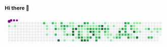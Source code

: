 ### Hi there 👋

<!--
**cmatosengenharia/cmatosengenharia** is a ✨ _special_ ✨ repository because its `README.md` (this file) appears on your GitHub profile.

Here are some ideas to get you started:

- 🔭 I’m currently working on ...
- 🌱 I’m currently learning ...
- 👯 I’m looking to collaborate on ...
- 🤔 I’m looking for help with ...
- 💬 Ask me about ...
- 📫 How to reach me: ...
- 😄 Pronouns: ...
- ⚡ Fun fact: ...
-->
<svg viewBox="-16 -32 880 192" width="880" height="192" xmlns="http://www.w3.org/2000/svg"><style>@keyframes c0{.36%{fill:var(--c1)}.38%,to{fill:var(--ce)}}@keyframes c1{.73%{fill:var(--c1)}.75%,to{fill:var(--ce)}}@keyframes c2{66.47%{fill:var(--c2)}66.49%,to{fill:var(--ce)}}@keyframes c3{2.75%{fill:var(--c1)}2.77%,to{fill:var(--ce)}}@keyframes c4{2.94%{fill:var(--c1)}2.96%,to{fill:var(--ce)}}@keyframes c5{3.3%{fill:var(--c1)}3.32%,to{fill:var(--ce)}}@keyframes c6{65.92%{fill:var(--c2)}65.94%,to{fill:var(--ce)}}@keyframes c7{9.38%{fill:var(--c1)}9.4%,to{fill:var(--ce)}}@keyframes c8{9.57%{fill:var(--c1)}9.59%,to{fill:var(--ce)}}@keyframes c9{77.15%{fill:var(--c3)}77.17%,to{fill:var(--ce)}}@keyframes ca{67.95%{fill:var(--c2)}67.97%,to{fill:var(--ce)}}@keyframes cb{4.41%{fill:var(--c1)}4.43%,to{fill:var(--ce)}}@keyframes cc{95.39%{fill:var(--c4)}95.41%,to{fill:var(--ce)}}@keyframes cd{65.37%{fill:var(--c2)}65.39%,to{fill:var(--ce)}}@keyframes ce{65.18%{fill:var(--c2)}65.2%,to{fill:var(--ce)}}@keyframes cf{4.59%{fill:var(--c1)}4.61%,to{fill:var(--ce)}}@keyframes cg{76.42%{fill:var(--c3)}76.44%,to{fill:var(--ce)}}@keyframes ch{64.82%{fill:var(--c2)}64.84%,to{fill:var(--ce)}}@keyframes ci{4.96%{fill:var(--c1)}4.98%,to{fill:var(--ce)}}@keyframes cj{5.15%{fill:var(--c1)}5.17%,to{fill:var(--ce)}}@keyframes ck{5.51%{fill:var(--c1)}5.53%,to{fill:var(--ce)}}@keyframes cl{64.45%{fill:var(--c2)}64.47%,to{fill:var(--ce)}}@keyframes cm{68.68%{fill:var(--c2)}68.7%,to{fill:var(--ce)}}@keyframes cn{8.09%{fill:var(--c1)}8.11%,to{fill:var(--ce)}}@keyframes co{7.54%{fill:var(--c1)}7.56%,to{fill:var(--ce)}}@keyframes cp{6.99%{fill:var(--c1)}7.01%,to{fill:var(--ce)}}@keyframes cq{7.91%{fill:var(--c1)}7.93%,to{fill:var(--ce)}}@keyframes cr{7.72%{fill:var(--c1)}7.74%,to{fill:var(--ce)}}@keyframes cs{69.42%{fill:var(--c3)}69.44%,to{fill:var(--ce)}}@keyframes ct{93.18%{fill:var(--c4)}93.2%,to{fill:var(--ce)}}@keyframes cu{92.99%{fill:var(--c4)}93.01%,to{fill:var(--ce)}}@keyframes cv{6.07%{fill:var(--c1)}6.09%,to{fill:var(--ce)}}@keyframes cw{93.54%{fill:var(--c4)}93.56%,to{fill:var(--ce)}}@keyframes cx{6.44%{fill:var(--c1)}6.46%,to{fill:var(--ce)}}@keyframes cy{69.97%{fill:var(--c3)}69.99%,to{fill:var(--ce)}}@keyframes cz{42.53%{fill:var(--c1)}42.55%,to{fill:var(--ce)}}@keyframes c10{42.72%{fill:var(--c2)}42.74%,to{fill:var(--ce)}}@keyframes c11{74.94%{fill:var(--c3)}74.96%,to{fill:var(--ce)}}@keyframes c12{74.76%{fill:var(--c3)}74.78%,to{fill:var(--ce)}}@keyframes c13{43.27%{fill:var(--c2)}43.29%,to{fill:var(--ce)}}@keyframes c14{31.3%{fill:var(--c1)}31.32%,to{fill:var(--ce)}}@keyframes c15{31.48%{fill:var(--c1)}31.5%,to{fill:var(--ce)}}@keyframes c16{32.4%{fill:var(--c1)}32.42%,to{fill:var(--ce)}}@keyframes c17{74.58%{fill:var(--c3)}74.6%,to{fill:var(--ce)}}@keyframes c18{92.07%{fill:var(--c4)}92.09%,to{fill:var(--ce)}}@keyframes c19{70.52%{fill:var(--c3)}70.54%,to{fill:var(--ce)}}@keyframes c1a{30.93%{fill:var(--c1)}30.95%,to{fill:var(--ce)}}@keyframes c1b{31.11%{fill:var(--c1)}31.13%,to{fill:var(--ce)}}@keyframes c1c{41.24%{fill:var(--c1)}41.26%,to{fill:var(--ce)}}@keyframes c1d{91.89%{fill:var(--c4)}91.91%,to{fill:var(--ce)}}@keyframes c1e{43.82%{fill:var(--c2)}43.84%,to{fill:var(--ce)}}@keyframes c1f{30.75%{fill:var(--c1)}30.77%,to{fill:var(--ce)}}@keyframes c1g{46.03%{fill:var(--c2)}46.05%,to{fill:var(--ce)}}@keyframes c1h{31.85%{fill:var(--c1)}31.87%,to{fill:var(--ce)}}@keyframes c1i{32.03%{fill:var(--c1)}32.05%,to{fill:var(--ce)}}@keyframes c1j{41.43%{fill:var(--c2)}41.45%,to{fill:var(--ce)}}@keyframes c1k{73.65%{fill:var(--c3)}73.67%,to{fill:var(--ce)}}@keyframes c1l{30.56%{fill:var(--c1)}30.58%,to{fill:var(--ce)}}@keyframes c1m{71.26%{fill:var(--c3)}71.28%,to{fill:var(--ce)}}@keyframes c1n{90.6%{fill:var(--c4)}90.62%,to{fill:var(--ce)}}@keyframes c1o{73.29%{fill:var(--c3)}73.31%,to{fill:var(--ce)}}@keyframes c1p{12.51%{fill:var(--c1)}12.53%,to{fill:var(--ce)}}@keyframes c1q{12.7%{fill:var(--c1)}12.72%,to{fill:var(--ce)}}@keyframes c1r{44.56%{fill:var(--c2)}44.58%,to{fill:var(--ce)}}@keyframes c1s{71.63%{fill:var(--c3)}71.65%,to{fill:var(--ce)}}@keyframes c1t{90.97%{fill:var(--c4)}90.99%,to{fill:var(--ce)}}@keyframes c1u{12.88%{fill:var(--c1)}12.9%,to{fill:var(--ce)}}@keyframes c1v{44.74%{fill:var(--c2)}44.76%,to{fill:var(--ce)}}@keyframes c1w{36.82%{fill:var(--c1)}36.84%,to{fill:var(--ce)}}@keyframes c1x{36.64%{fill:var(--c1)}36.66%,to{fill:var(--ce)}}@keyframes c1y{47.87%{fill:var(--c2)}47.89%,to{fill:var(--ce)}}@keyframes c1z{72.73%{fill:var(--c3)}72.75%,to{fill:var(--ce)}}@keyframes c20{45.11%{fill:var(--c2)}45.13%,to{fill:var(--ce)}}@keyframes c21{44.93%{fill:var(--c2)}44.95%,to{fill:var(--ce)}}@keyframes c22{37.01%{fill:var(--c2)}37.03%,to{fill:var(--ce)}}@keyframes c23{36.45%{fill:var(--c1)}36.47%,to{fill:var(--ce)}}@keyframes c24{72.37%{fill:var(--c3)}72.39%,to{fill:var(--ce)}}@keyframes c25{89.49%{fill:var(--c4)}89.51%,to{fill:var(--ce)}}@keyframes c26{89.31%{fill:var(--c4)}89.33%,to{fill:var(--ce)}}@keyframes c27{13.62%{fill:var(--c1)}13.64%,to{fill:var(--ce)}}@keyframes c28{81.02%{fill:var(--c3)}81.04%,to{fill:var(--ce)}}@keyframes c29{49.9%{fill:var(--c2)}49.92%,to{fill:var(--ce)}}@keyframes c2a{17.67%{fill:var(--c1)}17.69%,to{fill:var(--ce)}}@keyframes c2b{13.99%{fill:var(--c1)}14.01%,to{fill:var(--ce)}}@keyframes c2c{50.27%{fill:var(--c2)}50.29%,to{fill:var(--ce)}}@keyframes c2d{16.2%{fill:var(--c1)}16.22%,to{fill:var(--ce)}}@keyframes c2e{16.01%{fill:var(--c1)}16.03%,to{fill:var(--ce)}}@keyframes c2f{17.3%{fill:var(--c1)}17.32%,to{fill:var(--ce)}}@keyframes c2g{15.83%{fill:var(--c1)}15.85%,to{fill:var(--ce)}}@keyframes c2h{18.41%{fill:var(--c1)}18.43%,to{fill:var(--ce)}}@keyframes c2i{14.35%{fill:var(--c1)}14.37%,to{fill:var(--ce)}}@keyframes c2j{16.93%{fill:var(--c1)}16.95%,to{fill:var(--ce)}}@keyframes c2k{15.46%{fill:var(--c1)}15.48%,to{fill:var(--ce)}}@keyframes c2l{55.05%{fill:var(--c2)}55.07%,to{fill:var(--ce)}}@keyframes c2m{14.91%{fill:var(--c1)}14.93%,to{fill:var(--ce)}}@keyframes c2n{85.07%{fill:var(--c4)}85.09%,to{fill:var(--ce)}}@keyframes c2o{51.37%{fill:var(--c2)}51.39%,to{fill:var(--ce)}}@keyframes c2p{54.87%{fill:var(--c2)}54.89%,to{fill:var(--ce)}}@keyframes c2q{82.13%{fill:var(--c3)}82.15%,to{fill:var(--ce)}}@keyframes c2r{51.56%{fill:var(--c2)}51.58%,to{fill:var(--ce)}}@keyframes c2s{84.15%{fill:var(--c3)}84.17%,to{fill:var(--ce)}}@keyframes c2t{53.4%{fill:var(--c2)}53.42%,to{fill:var(--ce)}}@keyframes c2u{53.58%{fill:var(--c2)}53.6%,to{fill:var(--ce)}}@keyframes c2v{82.49%{fill:var(--c3)}82.51%,to{fill:var(--ce)}}@keyframes c2w{51.74%{fill:var(--c2)}51.76%,to{fill:var(--ce)}}@keyframes c2x{53.03%{fill:var(--c2)}53.05%,to{fill:var(--ce)}}@keyframes c2y{51.92%{fill:var(--c2)}51.94%,to{fill:var(--ce)}}@keyframes c2z{83.05%{fill:var(--c3)}83.07%,to{fill:var(--ce)}}@keyframes c30{52.66%{fill:var(--c2)}52.68%,to{fill:var(--ce)}}@keyframes c31{52.48%{fill:var(--c2)}52.5%,to{fill:var(--ce)}}@keyframes c32{20.43%{fill:var(--c1)}20.45%,to{fill:var(--ce)}}@keyframes c33{19.88%{fill:var(--c1)}19.9%,to{fill:var(--ce)}}@keyframes c34{22.46%{fill:var(--c1)}22.48%,to{fill:var(--ce)}}@keyframes c35{22.27%{fill:var(--c1)}22.29%,to{fill:var(--ce)}}@keyframes c36{22.09%{fill:var(--c1)}22.11%,to{fill:var(--ce)}}@keyframes c37{85.99%{fill:var(--c4)}86.01%,to{fill:var(--ce)}}@keyframes c38{20.06%{fill:var(--c1)}20.08%,to{fill:var(--ce)}}@keyframes c39{22.64%{fill:var(--c1)}22.66%,to{fill:var(--ce)}}@keyframes c3a{21.91%{fill:var(--c1)}21.93%,to{fill:var(--ce)}}@keyframes c3b{21.35%{fill:var(--c1)}21.37%,to{fill:var(--ce)}}@keyframes c3c{86.55%{fill:var(--c4)}86.57%,to{fill:var(--ce)}}@keyframes c3d{22.83%{fill:var(--c1)}22.85%,to{fill:var(--ce)}}@keyframes c3e{21.54%{fill:var(--c1)}21.56%,to{fill:var(--ce)}}@keyframes c3f{23.56%{fill:var(--c1)}23.58%,to{fill:var(--ce)}}@keyframes c3g{58.37%{fill:var(--c2)}58.39%,to{fill:var(--ce)}}@keyframes c3h{57.45%{fill:var(--c2)}57.47%,to{fill:var(--ce)}}@keyframes c3i{24.12%{fill:var(--c1)}24.14%,to{fill:var(--ce)}}@keyframes c3j{57.63%{fill:var(--c2)}57.65%,to{fill:var(--ce)}}@keyframes c3k{25.59%{fill:var(--c1)}25.61%,to{fill:var(--ce)}}@keyframes c3l{24.67%{fill:var(--c1)}24.69%,to{fill:var(--ce)}}@keyframes c3m{24.48%{fill:var(--c1)}24.5%,to{fill:var(--ce)}}@keyframes c3n{24.85%{fill:var(--c1)}24.87%,to{fill:var(--ce)}}@keyframes u0{.36%{transform:scale(0,1)}.38%,.73%{transform:scale(.02,1)}.75%,2.75%{transform:scale(.03,1)}2.77%,2.94%{transform:scale(.05,1)}2.96%,3.3%{transform:scale(.06,1)}3.32%,4.41%{transform:scale(.08,1)}4.43%,4.59%{transform:scale(.1,1)}4.61%,4.96%{transform:scale(.11,1)}4.98%,5.15%{transform:scale(.13,1)}5.17%,5.51%{transform:scale(.14,1)}5.53%,6.07%{transform:scale(.16,1)}6.09%,6.44%{transform:scale(.17,1)}6.46%,6.99%{transform:scale(.19,1)}7.01%,7.54%{transform:scale(.21,1)}7.56%,7.72%{transform:scale(.22,1)}7.74%,7.91%{transform:scale(.24,1)}7.93%,8.09%{transform:scale(.25,1)}8.11%,9.38%{transform:scale(.27,1)}9.4%,9.57%{transform:scale(.29,1)}12.51%,9.59%{transform:scale(.3,1)}12.53%,12.7%{transform:scale(.32,1)}12.72%,12.88%{transform:scale(.33,1)}12.9%,13.62%{transform:scale(.35,1)}13.64%,13.99%{transform:scale(.37,1)}14.01%,14.35%{transform:scale(.38,1)}14.37%,14.91%{transform:scale(.4,1)}14.93%,15.46%{transform:scale(.41,1)}15.48%,15.83%{transform:scale(.43,1)}15.85%,16.01%{transform:scale(.44,1)}16.03%,16.2%{transform:scale(.46,1)}16.22%,16.93%{transform:scale(.48,1)}16.95%,17.3%{transform:scale(.49,1)}17.32%,17.67%{transform:scale(.51,1)}17.69%,18.41%{transform:scale(.52,1)}18.43%,19.88%{transform:scale(.54,1)}19.9%,20.06%{transform:scale(.56,1)}20.08%,20.43%{transform:scale(.57,1)}20.45%,21.35%{transform:scale(.59,1)}21.37%,21.54%{transform:scale(.6,1)}21.56%,21.91%{transform:scale(.62,1)}21.93%,22.09%{transform:scale(.63,1)}22.11%,22.27%{transform:scale(.65,1)}22.29%,22.46%{transform:scale(.67,1)}22.48%,22.64%{transform:scale(.68,1)}22.66%,22.83%{transform:scale(.7,1)}22.85%,23.56%{transform:scale(.71,1)}23.58%,24.12%{transform:scale(.73,1)}24.14%,24.48%{transform:scale(.75,1)}24.5%,24.67%{transform:scale(.76,1)}24.69%,24.85%{transform:scale(.78,1)}24.87%,25.59%{transform:scale(.79,1)}25.61%,30.56%{transform:scale(.81,1)}30.58%,30.75%{transform:scale(.83,1)}30.77%,30.93%{transform:scale(.84,1)}30.95%,31.11%{transform:scale(.86,1)}31.13%,31.3%{transform:scale(.87,1)}31.32%,31.48%{transform:scale(.89,1)}31.5%,31.85%{transform:scale(.9,1)}31.87%,32.03%{transform:scale(.92,1)}32.05%,32.4%{transform:scale(.94,1)}32.42%,36.45%{transform:scale(.95,1)}36.47%,36.64%{transform:scale(.97,1)}36.66%,36.82%{transform:scale(.98,1)}36.84%,to{transform:scale(1,1)}}@keyframes u1{37.01%{transform:scale(0,1)}37.03%,to{transform:scale(1,1)}}@keyframes u2{41.24%{transform:scale(0,1)}41.26%,to{transform:scale(1,1)}}@keyframes u3{41.43%{transform:scale(0,1)}41.45%,to{transform:scale(1,1)}}@keyframes u4{42.53%{transform:scale(0,1)}42.55%,to{transform:scale(1,1)}}@keyframes u5{42.72%{transform:scale(0,1)}42.74%,43.27%{transform:scale(.03,1)}43.29%,43.82%{transform:scale(.06,1)}43.84%,44.56%{transform:scale(.09,1)}44.58%,44.74%{transform:scale(.12,1)}44.76%,44.93%{transform:scale(.15,1)}44.95%,45.11%{transform:scale(.18,1)}45.13%,46.03%{transform:scale(.21,1)}46.05%,47.87%{transform:scale(.24,1)}47.89%,49.9%{transform:scale(.27,1)}49.92%,50.27%{transform:scale(.3,1)}50.29%,51.37%{transform:scale(.33,1)}51.39%,51.56%{transform:scale(.36,1)}51.58%,51.74%{transform:scale(.39,1)}51.76%,51.92%{transform:scale(.42,1)}51.94%,52.48%{transform:scale(.45,1)}52.5%,52.66%{transform:scale(.48,1)}52.68%,53.03%{transform:scale(.52,1)}53.05%,53.4%{transform:scale(.55,1)}53.42%,53.58%{transform:scale(.58,1)}53.6%,54.87%{transform:scale(.61,1)}54.89%,55.05%{transform:scale(.64,1)}55.07%,57.45%{transform:scale(.67,1)}57.47%,57.63%{transform:scale(.7,1)}57.65%,58.37%{transform:scale(.73,1)}58.39%,64.45%{transform:scale(.76,1)}64.47%,64.82%{transform:scale(.79,1)}64.84%,65.18%{transform:scale(.82,1)}65.2%,65.37%{transform:scale(.85,1)}65.39%,65.92%{transform:scale(.88,1)}65.94%,66.47%{transform:scale(.91,1)}66.49%,67.95%{transform:scale(.94,1)}67.97%,68.68%{transform:scale(.97,1)}68.7%,to{transform:scale(1,1)}}@keyframes u6{69.42%{transform:scale(0,1)}69.44%,69.97%{transform:scale(.05,1)}69.99%,70.52%{transform:scale(.11,1)}70.54%,71.26%{transform:scale(.16,1)}71.28%,71.63%{transform:scale(.21,1)}71.65%,72.37%{transform:scale(.26,1)}72.39%,72.73%{transform:scale(.32,1)}72.75%,73.29%{transform:scale(.37,1)}73.31%,73.65%{transform:scale(.42,1)}73.67%,74.58%{transform:scale(.47,1)}74.6%,74.76%{transform:scale(.53,1)}74.78%,74.94%{transform:scale(.58,1)}74.96%,76.42%{transform:scale(.63,1)}76.44%,77.15%{transform:scale(.68,1)}77.17%,81.02%{transform:scale(.74,1)}81.04%,82.13%{transform:scale(.79,1)}82.15%,82.49%{transform:scale(.84,1)}82.51%,83.05%{transform:scale(.89,1)}83.07%,84.15%{transform:scale(.95,1)}84.17%,to{transform:scale(1,1)}}@keyframes u7{85.07%{transform:scale(0,1)}85.09%,85.99%{transform:scale(.08,1)}86.01%,86.55%{transform:scale(.15,1)}86.57%,89.31%{transform:scale(.23,1)}89.33%,89.49%{transform:scale(.31,1)}89.51%,90.6%{transform:scale(.38,1)}90.62%,90.97%{transform:scale(.46,1)}90.99%,91.89%{transform:scale(.54,1)}91.91%,92.07%{transform:scale(.62,1)}92.09%,92.99%{transform:scale(.69,1)}93.01%,93.18%{transform:scale(.77,1)}93.2%,93.54%{transform:scale(.85,1)}93.56%,95.39%{transform:scale(.92,1)}95.41%,to{transform:scale(1,1)}}@keyframes s0{0%,99.82%{transform:translate(0,-16px)}.37%{transform:translate(0,16px)}2.76%{transform:translate(208px,16px)}3.31%{transform:translate(208px,64px)}3.68%{transform:translate(240px,64px)}3.87%,67.59%{transform:translate(240px,48px)}4.24%{transform:translate(272px,48px)}4.42%,94.66%{transform:translate(272px,32px)}4.6%,65.01%{transform:translate(288px,32px)}4.79%{transform:translate(288px,48px)}4.97%{transform:translate(304px,48px)}5.52%{transform:translate(304px,96px)}6.26%{transform:translate(368px,96px)}6.45%{transform:translate(368px,80px)}6.81%{transform:translate(336px,80px)}7.55%{transform:translate(336px,16px)}69.61%,7.73%,78.45%{transform:translate(352px,16px)}7.92%{transform:translate(352px,0)}8.1%{transform:translate(336px,0)}8.29%{transform:translate(336px,-16px)}9.21%{transform:translate(256px,-16px)}76.98%,9.58%{transform:translate(256px,16px)}9.76%{transform:translate(272px,16px)}10.13%{transform:translate(272px,-16px)}12.34%{transform:translate(464px,-16px)}12.71%,33.7%{transform:translate(464px,16px)}12.89%,39.78%,47.15%{transform:translate(480px,16px)}13.08%,39.59%{transform:translate(480px,0)}13.81%,38.86%{transform:translate(544px,0)}14%,38.67%{transform:translate(544px,16px)}14.73%{transform:translate(608px,16px)}14.92%{transform:translate(608px,32px)}15.1%,50.83%{transform:translate(592px,32px)}15.47%,51.2%,55.25%{transform:translate(592px,64px)}16.02%,17.5%{transform:translate(544px,64px)}16.21%,50.09%{transform:translate(544px,48px)}16.57%{transform:translate(576px,48px)}16.94%{transform:translate(576px,80px)}17.31%{transform:translate(544px,80px)}17.68%{transform:translate(528px,64px)}17.86%{transform:translate(528px,80px)}18.23%{transform:translate(560px,80px)}18.42%{transform:translate(560px,96px)}19.71%{transform:translate(672px,96px)}19.89%,20.63%{transform:translate(672px,80px)}20.07%,20.81%,86.74%{transform:translate(688px,80px)}20.26%,20.99%{transform:translate(688px,64px)}20.44%,52.12%{transform:translate(672px,64px)}21.18%{transform:translate(704px,64px)}21.36%,86.19%{transform:translate(704px,48px)}21.55%{transform:translate(720px,48px)}21.73%{transform:translate(720px,32px)}22.1%,87.29%{transform:translate(688px,32px)}22.47%{transform:translate(688px,0)}23.2%{transform:translate(752px,0)}23.76%{transform:translate(752px,48px)}24.49%{transform:translate(816px,48px)}24.68%{transform:translate(816px,32px)}24.86%{transform:translate(832px,32px)}25.05%{transform:translate(832px,16px)}25.41%{transform:translate(800px,16px)}25.6%{transform:translate(800px,32px)}25.78%,58.2%{transform:translate(784px,32px)}26.34%{transform:translate(784px,-16px)}30.2%{transform:translate(448px,-16px)}30.57%,90.24%{transform:translate(448px,16px)}30.94%,33.15%,40.52%,46.41%,70.35%{transform:translate(416px,16px)}31.12%,32.97%,46.22%{transform:translate(416px,32px)}31.31%,32.78%,42.36%{transform:translate(400px,32px)}31.49%,42.91%{transform:translate(400px,48px)}31.86%{transform:translate(432px,48px)}32.04%,41.62%{transform:translate(432px,64px)}32.41%,41.99%,92.45%{transform:translate(400px,64px)}33.89%,44.2%{transform:translate(464px,0)}34.99%{transform:translate(560px,0)}35.73%,37.94%{transform:translate(560px,64px)}36.65%{transform:translate(480px,64px)}36.83%{transform:translate(480px,48px)}37.02%,72.01%{transform:translate(496px,48px)}37.2%{transform:translate(496px,64px)}38.49%{transform:translate(560px,16px)}41.25%{transform:translate(416px,80px)}41.44%,73.48%{transform:translate(432px,80px)}42.54%{transform:translate(384px,32px)}42.73%{transform:translate(384px,48px)}43.28%{transform:translate(400px,16px)}43.65%,45.86%{transform:translate(432px,16px)}43.83%{transform:translate(432px,0)}44.57%,71.45%{transform:translate(464px,32px)}44.94%{transform:translate(496px,32px)}45.12%,80.11%{transform:translate(496px,16px)}46.04%{transform:translate(432px,32px)}47.88%,72.56%{transform:translate(480px,80px)}48.07%,73.11%{transform:translate(464px,80px)}48.43%{transform:translate(464px,112px)}49.17%{transform:translate(528px,112px)}49.91%{transform:translate(528px,48px)}50.28%{transform:translate(544px,32px)}52.85%{transform:translate(672px,0)}53.04%{transform:translate(656px,0)}53.22%{transform:translate(656px,16px)}53.41%{transform:translate(640px,16px)}53.59%,82.32%{transform:translate(640px,32px)}53.78%{transform:translate(656px,32px)}54.14%{transform:translate(656px,64px)}54.7%{transform:translate(608px,64px)}54.88%{transform:translate(608px,80px)}55.06%{transform:translate(592px,80px)}57.27%{transform:translate(768px,64px)}57.46%{transform:translate(768px,80px)}57.64%{transform:translate(784px,80px)}58.38%{transform:translate(768px,32px)}58.93%{transform:translate(768px,-16px)}64.09%{transform:translate(320px,-16px)}64.64%{transform:translate(320px,32px)}65.38%{transform:translate(288px,0)}66.48%{transform:translate(192px,0)}66.67%{transform:translate(192px,16px)}67.22%{transform:translate(240px,16px)}67.77%{transform:translate(256px,48px)}67.96%{transform:translate(256px,64px)}68.88%{transform:translate(336px,64px)}69.24%{transform:translate(336px,32px)}69.43%,78.27%{transform:translate(352px,32px)}70.53%{transform:translate(416px,0)}70.9%{transform:translate(448px,0)}71.27%{transform:translate(448px,32px)}71.64%,90.79%{transform:translate(464px,48px)}72.38%{transform:translate(496px,80px)}72.74%{transform:translate(480px,96px)}72.93%{transform:translate(464px,96px)}73.66%{transform:translate(432px,96px)}73.85%{transform:translate(448px,96px)}74.03%{transform:translate(448px,80px)}74.77%{transform:translate(384px,80px)}75.51%{transform:translate(384px,16px)}77.16%{transform:translate(256px,32px)}80.29%{transform:translate(496px,0)}80.66%{transform:translate(528px,0)}81.03%{transform:translate(528px,32px)}82.5%{transform:translate(640px,48px)}82.69%{transform:translate(656px,48px)}83.06%{transform:translate(656px,80px)}83.24%{transform:translate(640px,80px)}84.16%{transform:translate(640px,0)}84.53%{transform:translate(608px,0)}85.08%{transform:translate(608px,48px)}86.56%{transform:translate(704px,80px)}89.32%{transform:translate(512px,32px)}89.5%{transform:translate(512px,16px)}90.61%{transform:translate(448px,48px)}90.98%{transform:translate(464px,64px)}91.53%{transform:translate(416px,64px)}91.9%{transform:translate(416px,96px)}92.08%{transform:translate(400px,96px)}93%{transform:translate(352px,64px)}93.19%{transform:translate(352px,48px)}93.37%{transform:translate(368px,48px)}93.55%{transform:translate(368px,32px)}95.4%{transform:translate(272px,96px)}95.95%{transform:translate(224px,96px)}96.5%{transform:translate(224px,48px)}97.24%{transform:translate(160px,48px)}97.42%{transform:translate(160px,32px)}98.16%{transform:translate(96px,32px)}98.34%{transform:translate(96px,16px)}98.53%{transform:translate(80px,16px)}98.9%{transform:translate(80px,-16px)}}@keyframes s1{0%,99.82%{transform:translate(16px,-16px)}.18%{transform:translate(0,-16px)}.55%{transform:translate(0,16px)}2.95%{transform:translate(208px,16px)}3.5%{transform:translate(208px,64px)}3.87%{transform:translate(240px,64px)}4.05%,67.77%{transform:translate(240px,48px)}4.42%{transform:translate(272px,48px)}4.6%,94.84%{transform:translate(272px,32px)}4.79%,65.19%{transform:translate(288px,32px)}4.97%{transform:translate(288px,48px)}5.16%{transform:translate(304px,48px)}5.71%{transform:translate(304px,96px)}6.45%{transform:translate(368px,96px)}6.63%{transform:translate(368px,80px)}7%{transform:translate(336px,80px)}7.73%{transform:translate(336px,16px)}69.8%,7.92%,78.64%{transform:translate(352px,16px)}8.1%{transform:translate(352px,0)}8.29%{transform:translate(336px,0)}8.47%{transform:translate(336px,-16px)}9.39%{transform:translate(256px,-16px)}77.16%,9.76%{transform:translate(256px,16px)}9.94%{transform:translate(272px,16px)}10.31%{transform:translate(272px,-16px)}12.52%{transform:translate(464px,-16px)}12.89%,33.89%{transform:translate(464px,16px)}13.08%,39.96%,47.33%{transform:translate(480px,16px)}13.26%,39.78%{transform:translate(480px,0)}14%,39.04%{transform:translate(544px,0)}14.18%,38.86%{transform:translate(544px,16px)}14.92%{transform:translate(608px,16px)}15.1%{transform:translate(608px,32px)}15.29%,51.01%{transform:translate(592px,32px)}15.65%,51.38%,55.43%{transform:translate(592px,64px)}16.21%,17.68%{transform:translate(544px,64px)}16.39%,50.28%{transform:translate(544px,48px)}16.76%{transform:translate(576px,48px)}17.13%{transform:translate(576px,80px)}17.5%{transform:translate(544px,80px)}17.86%{transform:translate(528px,64px)}18.05%{transform:translate(528px,80px)}18.42%{transform:translate(560px,80px)}18.6%{transform:translate(560px,96px)}19.89%{transform:translate(672px,96px)}20.07%,20.81%{transform:translate(672px,80px)}20.26%,20.99%,86.92%{transform:translate(688px,80px)}20.44%,21.18%{transform:translate(688px,64px)}20.63%,52.3%{transform:translate(672px,64px)}21.36%{transform:translate(704px,64px)}21.55%,86.37%{transform:translate(704px,48px)}21.73%{transform:translate(720px,48px)}21.92%{transform:translate(720px,32px)}22.28%,87.48%{transform:translate(688px,32px)}22.65%{transform:translate(688px,0)}23.39%{transform:translate(752px,0)}23.94%{transform:translate(752px,48px)}24.68%{transform:translate(816px,48px)}24.86%{transform:translate(816px,32px)}25.05%{transform:translate(832px,32px)}25.23%{transform:translate(832px,16px)}25.6%{transform:translate(800px,16px)}25.78%{transform:translate(800px,32px)}25.97%,58.38%{transform:translate(784px,32px)}26.52%{transform:translate(784px,-16px)}30.39%{transform:translate(448px,-16px)}30.76%,90.42%{transform:translate(448px,16px)}31.12%,33.33%,40.7%,46.59%,70.53%{transform:translate(416px,16px)}31.31%,33.15%,46.41%{transform:translate(416px,32px)}31.49%,32.97%,42.54%{transform:translate(400px,32px)}31.68%,43.09%{transform:translate(400px,48px)}32.04%{transform:translate(432px,48px)}32.23%,41.8%{transform:translate(432px,64px)}32.6%,42.17%,92.63%{transform:translate(400px,64px)}34.07%,44.38%{transform:translate(464px,0)}35.17%{transform:translate(560px,0)}35.91%,38.12%{transform:translate(560px,64px)}36.83%{transform:translate(480px,64px)}37.02%{transform:translate(480px,48px)}37.2%,72.19%{transform:translate(496px,48px)}37.38%{transform:translate(496px,64px)}38.67%{transform:translate(560px,16px)}41.44%{transform:translate(416px,80px)}41.62%,73.66%{transform:translate(432px,80px)}42.73%{transform:translate(384px,32px)}42.91%{transform:translate(384px,48px)}43.46%{transform:translate(400px,16px)}43.83%,46.04%{transform:translate(432px,16px)}44.01%{transform:translate(432px,0)}44.75%,71.64%{transform:translate(464px,32px)}45.12%{transform:translate(496px,32px)}45.3%,80.29%{transform:translate(496px,16px)}46.22%{transform:translate(432px,32px)}48.07%,72.74%{transform:translate(480px,80px)}48.25%,73.3%{transform:translate(464px,80px)}48.62%{transform:translate(464px,112px)}49.36%{transform:translate(528px,112px)}50.09%{transform:translate(528px,48px)}50.46%{transform:translate(544px,32px)}53.04%{transform:translate(672px,0)}53.22%{transform:translate(656px,0)}53.41%{transform:translate(656px,16px)}53.59%{transform:translate(640px,16px)}53.78%,82.5%{transform:translate(640px,32px)}53.96%{transform:translate(656px,32px)}54.33%{transform:translate(656px,64px)}54.88%{transform:translate(608px,64px)}55.06%{transform:translate(608px,80px)}55.25%{transform:translate(592px,80px)}57.46%{transform:translate(768px,64px)}57.64%{transform:translate(768px,80px)}57.83%{transform:translate(784px,80px)}58.56%{transform:translate(768px,32px)}59.12%{transform:translate(768px,-16px)}64.27%{transform:translate(320px,-16px)}64.83%{transform:translate(320px,32px)}65.56%{transform:translate(288px,0)}66.67%{transform:translate(192px,0)}66.85%{transform:translate(192px,16px)}67.4%{transform:translate(240px,16px)}67.96%{transform:translate(256px,48px)}68.14%{transform:translate(256px,64px)}69.06%{transform:translate(336px,64px)}69.43%{transform:translate(336px,32px)}69.61%,78.45%{transform:translate(352px,32px)}70.72%{transform:translate(416px,0)}71.09%{transform:translate(448px,0)}71.45%{transform:translate(448px,32px)}71.82%,90.98%{transform:translate(464px,48px)}72.56%{transform:translate(496px,80px)}72.93%{transform:translate(480px,96px)}73.11%{transform:translate(464px,96px)}73.85%{transform:translate(432px,96px)}74.03%{transform:translate(448px,96px)}74.22%{transform:translate(448px,80px)}74.95%{transform:translate(384px,80px)}75.69%{transform:translate(384px,16px)}77.35%{transform:translate(256px,32px)}80.48%{transform:translate(496px,0)}80.85%{transform:translate(528px,0)}81.22%{transform:translate(528px,32px)}82.69%{transform:translate(640px,48px)}82.87%{transform:translate(656px,48px)}83.24%{transform:translate(656px,80px)}83.43%{transform:translate(640px,80px)}84.35%{transform:translate(640px,0)}84.71%{transform:translate(608px,0)}85.27%{transform:translate(608px,48px)}86.74%{transform:translate(704px,80px)}89.5%{transform:translate(512px,32px)}89.69%{transform:translate(512px,16px)}90.79%{transform:translate(448px,48px)}91.16%{transform:translate(464px,64px)}91.71%{transform:translate(416px,64px)}92.08%{transform:translate(416px,96px)}92.27%{transform:translate(400px,96px)}93.19%{transform:translate(352px,64px)}93.37%{transform:translate(352px,48px)}93.55%{transform:translate(368px,48px)}93.74%{transform:translate(368px,32px)}95.58%{transform:translate(272px,96px)}96.13%{transform:translate(224px,96px)}96.69%{transform:translate(224px,48px)}97.42%{transform:translate(160px,48px)}97.61%{transform:translate(160px,32px)}98.34%{transform:translate(96px,32px)}98.53%{transform:translate(96px,16px)}98.71%{transform:translate(80px,16px)}99.08%{transform:translate(80px,-16px)}}@keyframes s2{0%,99.82%{transform:translate(32px,-16px)}.37%{transform:translate(0,-16px)}.74%{transform:translate(0,16px)}3.13%{transform:translate(208px,16px)}3.68%{transform:translate(208px,64px)}4.05%{transform:translate(240px,64px)}4.24%,67.96%{transform:translate(240px,48px)}4.6%{transform:translate(272px,48px)}4.79%,95.03%{transform:translate(272px,32px)}4.97%,65.38%{transform:translate(288px,32px)}5.16%{transform:translate(288px,48px)}5.34%{transform:translate(304px,48px)}5.89%{transform:translate(304px,96px)}6.63%{transform:translate(368px,96px)}6.81%{transform:translate(368px,80px)}7.18%{transform:translate(336px,80px)}7.92%{transform:translate(336px,16px)}69.98%,78.82%,8.1%{transform:translate(352px,16px)}8.29%{transform:translate(352px,0)}8.47%{transform:translate(336px,0)}8.66%{transform:translate(336px,-16px)}9.58%{transform:translate(256px,-16px)}77.35%,9.94%{transform:translate(256px,16px)}10.13%{transform:translate(272px,16px)}10.5%{transform:translate(272px,-16px)}12.71%{transform:translate(464px,-16px)}13.08%,34.07%{transform:translate(464px,16px)}13.26%,40.15%,47.51%{transform:translate(480px,16px)}13.44%,39.96%{transform:translate(480px,0)}14.18%,39.23%{transform:translate(544px,0)}14.36%,39.04%{transform:translate(544px,16px)}15.1%{transform:translate(608px,16px)}15.29%{transform:translate(608px,32px)}15.47%,51.2%{transform:translate(592px,32px)}15.84%,51.57%,55.62%{transform:translate(592px,64px)}16.39%,17.86%{transform:translate(544px,64px)}16.57%,50.46%{transform:translate(544px,48px)}16.94%{transform:translate(576px,48px)}17.31%{transform:translate(576px,80px)}17.68%{transform:translate(544px,80px)}18.05%{transform:translate(528px,64px)}18.23%{transform:translate(528px,80px)}18.6%{transform:translate(560px,80px)}18.78%{transform:translate(560px,96px)}20.07%{transform:translate(672px,96px)}20.26%,20.99%{transform:translate(672px,80px)}20.44%,21.18%,87.11%{transform:translate(688px,80px)}20.63%,21.36%{transform:translate(688px,64px)}20.81%,52.49%{transform:translate(672px,64px)}21.55%{transform:translate(704px,64px)}21.73%,86.56%{transform:translate(704px,48px)}21.92%{transform:translate(720px,48px)}22.1%{transform:translate(720px,32px)}22.47%,87.66%{transform:translate(688px,32px)}22.84%{transform:translate(688px,0)}23.57%{transform:translate(752px,0)}24.13%{transform:translate(752px,48px)}24.86%{transform:translate(816px,48px)}25.05%{transform:translate(816px,32px)}25.23%{transform:translate(832px,32px)}25.41%{transform:translate(832px,16px)}25.78%{transform:translate(800px,16px)}25.97%{transform:translate(800px,32px)}26.15%,58.56%{transform:translate(784px,32px)}26.7%{transform:translate(784px,-16px)}30.57%{transform:translate(448px,-16px)}30.94%,90.61%{transform:translate(448px,16px)}31.31%,33.52%,40.88%,46.78%,70.72%{transform:translate(416px,16px)}31.49%,33.33%,46.59%{transform:translate(416px,32px)}31.68%,33.15%,42.73%{transform:translate(400px,32px)}31.86%,43.28%{transform:translate(400px,48px)}32.23%{transform:translate(432px,48px)}32.41%,41.99%{transform:translate(432px,64px)}32.78%,42.36%,92.82%{transform:translate(400px,64px)}34.25%,44.57%{transform:translate(464px,0)}35.36%{transform:translate(560px,0)}36.1%,38.31%{transform:translate(560px,64px)}37.02%{transform:translate(480px,64px)}37.2%{transform:translate(480px,48px)}37.38%,72.38%{transform:translate(496px,48px)}37.57%{transform:translate(496px,64px)}38.86%{transform:translate(560px,16px)}41.62%{transform:translate(416px,80px)}41.8%,73.85%{transform:translate(432px,80px)}42.91%{transform:translate(384px,32px)}43.09%{transform:translate(384px,48px)}43.65%{transform:translate(400px,16px)}44.01%,46.22%{transform:translate(432px,16px)}44.2%{transform:translate(432px,0)}44.94%,71.82%{transform:translate(464px,32px)}45.3%{transform:translate(496px,32px)}45.49%,80.48%{transform:translate(496px,16px)}46.41%{transform:translate(432px,32px)}48.25%,72.93%{transform:translate(480px,80px)}48.43%,73.48%{transform:translate(464px,80px)}48.8%{transform:translate(464px,112px)}49.54%{transform:translate(528px,112px)}50.28%{transform:translate(528px,48px)}50.64%{transform:translate(544px,32px)}53.22%{transform:translate(672px,0)}53.41%{transform:translate(656px,0)}53.59%{transform:translate(656px,16px)}53.78%{transform:translate(640px,16px)}53.96%,82.69%{transform:translate(640px,32px)}54.14%{transform:translate(656px,32px)}54.51%{transform:translate(656px,64px)}55.06%{transform:translate(608px,64px)}55.25%{transform:translate(608px,80px)}55.43%{transform:translate(592px,80px)}57.64%{transform:translate(768px,64px)}57.83%{transform:translate(768px,80px)}58.01%{transform:translate(784px,80px)}58.75%{transform:translate(768px,32px)}59.3%{transform:translate(768px,-16px)}64.46%{transform:translate(320px,-16px)}65.01%{transform:translate(320px,32px)}65.75%{transform:translate(288px,0)}66.85%{transform:translate(192px,0)}67.03%{transform:translate(192px,16px)}67.59%{transform:translate(240px,16px)}68.14%{transform:translate(256px,48px)}68.32%{transform:translate(256px,64px)}69.24%{transform:translate(336px,64px)}69.61%{transform:translate(336px,32px)}69.8%,78.64%{transform:translate(352px,32px)}70.9%{transform:translate(416px,0)}71.27%{transform:translate(448px,0)}71.64%{transform:translate(448px,32px)}72.01%,91.16%{transform:translate(464px,48px)}72.74%{transform:translate(496px,80px)}73.11%{transform:translate(480px,96px)}73.3%{transform:translate(464px,96px)}74.03%{transform:translate(432px,96px)}74.22%{transform:translate(448px,96px)}74.4%{transform:translate(448px,80px)}75.14%{transform:translate(384px,80px)}75.87%{transform:translate(384px,16px)}77.53%{transform:translate(256px,32px)}80.66%{transform:translate(496px,0)}81.03%{transform:translate(528px,0)}81.4%{transform:translate(528px,32px)}82.87%{transform:translate(640px,48px)}83.06%{transform:translate(656px,48px)}83.43%{transform:translate(656px,80px)}83.61%{transform:translate(640px,80px)}84.53%{transform:translate(640px,0)}84.9%{transform:translate(608px,0)}85.45%{transform:translate(608px,48px)}86.92%{transform:translate(704px,80px)}89.69%{transform:translate(512px,32px)}89.87%{transform:translate(512px,16px)}90.98%{transform:translate(448px,48px)}91.34%{transform:translate(464px,64px)}91.9%{transform:translate(416px,64px)}92.27%{transform:translate(416px,96px)}92.45%{transform:translate(400px,96px)}93.37%{transform:translate(352px,64px)}93.55%{transform:translate(352px,48px)}93.74%{transform:translate(368px,48px)}93.92%{transform:translate(368px,32px)}95.76%{transform:translate(272px,96px)}96.32%{transform:translate(224px,96px)}96.87%{transform:translate(224px,48px)}97.61%{transform:translate(160px,48px)}97.79%{transform:translate(160px,32px)}98.53%{transform:translate(96px,32px)}98.71%{transform:translate(96px,16px)}98.9%{transform:translate(80px,16px)}99.26%{transform:translate(80px,-16px)}}@keyframes s3{0%,99.82%{transform:translate(48px,-16px)}.55%{transform:translate(0,-16px)}.92%{transform:translate(0,16px)}3.31%{transform:translate(208px,16px)}3.87%{transform:translate(208px,64px)}4.24%{transform:translate(240px,64px)}4.42%,68.14%{transform:translate(240px,48px)}4.79%{transform:translate(272px,48px)}4.97%,95.21%{transform:translate(272px,32px)}5.16%,65.56%{transform:translate(288px,32px)}5.34%{transform:translate(288px,48px)}5.52%{transform:translate(304px,48px)}6.08%{transform:translate(304px,96px)}6.81%{transform:translate(368px,96px)}7%{transform:translate(368px,80px)}7.37%{transform:translate(336px,80px)}8.1%{transform:translate(336px,16px)}70.17%,79.01%,8.29%{transform:translate(352px,16px)}8.47%{transform:translate(352px,0)}8.66%{transform:translate(336px,0)}8.84%{transform:translate(336px,-16px)}9.76%{transform:translate(256px,-16px)}10.13%,77.53%{transform:translate(256px,16px)}10.31%{transform:translate(272px,16px)}10.68%{transform:translate(272px,-16px)}12.89%{transform:translate(464px,-16px)}13.26%,34.25%{transform:translate(464px,16px)}13.44%,40.33%,47.7%{transform:translate(480px,16px)}13.63%,40.15%{transform:translate(480px,0)}14.36%,39.41%{transform:translate(544px,0)}14.55%,39.23%{transform:translate(544px,16px)}15.29%{transform:translate(608px,16px)}15.47%{transform:translate(608px,32px)}15.65%,51.38%{transform:translate(592px,32px)}16.02%,51.75%,55.8%{transform:translate(592px,64px)}16.57%,18.05%{transform:translate(544px,64px)}16.76%,50.64%{transform:translate(544px,48px)}17.13%{transform:translate(576px,48px)}17.5%{transform:translate(576px,80px)}17.86%{transform:translate(544px,80px)}18.23%{transform:translate(528px,64px)}18.42%{transform:translate(528px,80px)}18.78%{transform:translate(560px,80px)}18.97%{transform:translate(560px,96px)}20.26%{transform:translate(672px,96px)}20.44%,21.18%{transform:translate(672px,80px)}20.63%,21.36%,87.29%{transform:translate(688px,80px)}20.81%,21.55%{transform:translate(688px,64px)}20.99%,52.67%{transform:translate(672px,64px)}21.73%{transform:translate(704px,64px)}21.92%,86.74%{transform:translate(704px,48px)}22.1%{transform:translate(720px,48px)}22.28%{transform:translate(720px,32px)}22.65%,87.85%{transform:translate(688px,32px)}23.02%{transform:translate(688px,0)}23.76%{transform:translate(752px,0)}24.31%{transform:translate(752px,48px)}25.05%{transform:translate(816px,48px)}25.23%{transform:translate(816px,32px)}25.41%{transform:translate(832px,32px)}25.6%{transform:translate(832px,16px)}25.97%{transform:translate(800px,16px)}26.15%{transform:translate(800px,32px)}26.34%,58.75%{transform:translate(784px,32px)}26.89%{transform:translate(784px,-16px)}30.76%{transform:translate(448px,-16px)}31.12%,90.79%{transform:translate(448px,16px)}31.49%,33.7%,41.07%,46.96%,70.9%{transform:translate(416px,16px)}31.68%,33.52%,46.78%{transform:translate(416px,32px)}31.86%,33.33%,42.91%{transform:translate(400px,32px)}32.04%,43.46%{transform:translate(400px,48px)}32.41%{transform:translate(432px,48px)}32.6%,42.17%{transform:translate(432px,64px)}32.97%,42.54%,93%{transform:translate(400px,64px)}34.44%,44.75%{transform:translate(464px,0)}35.54%{transform:translate(560px,0)}36.28%,38.49%{transform:translate(560px,64px)}37.2%{transform:translate(480px,64px)}37.38%{transform:translate(480px,48px)}37.57%,72.56%{transform:translate(496px,48px)}37.75%{transform:translate(496px,64px)}39.04%{transform:translate(560px,16px)}41.8%{transform:translate(416px,80px)}41.99%,74.03%{transform:translate(432px,80px)}43.09%{transform:translate(384px,32px)}43.28%{transform:translate(384px,48px)}43.83%{transform:translate(400px,16px)}44.2%,46.41%{transform:translate(432px,16px)}44.38%{transform:translate(432px,0)}45.12%,72.01%{transform:translate(464px,32px)}45.49%{transform:translate(496px,32px)}45.67%,80.66%{transform:translate(496px,16px)}46.59%{transform:translate(432px,32px)}48.43%,73.11%{transform:translate(480px,80px)}48.62%,73.66%{transform:translate(464px,80px)}48.99%{transform:translate(464px,112px)}49.72%{transform:translate(528px,112px)}50.46%{transform:translate(528px,48px)}50.83%{transform:translate(544px,32px)}53.41%{transform:translate(672px,0)}53.59%{transform:translate(656px,0)}53.78%{transform:translate(656px,16px)}53.96%{transform:translate(640px,16px)}54.14%,82.87%{transform:translate(640px,32px)}54.33%{transform:translate(656px,32px)}54.7%{transform:translate(656px,64px)}55.25%{transform:translate(608px,64px)}55.43%{transform:translate(608px,80px)}55.62%{transform:translate(592px,80px)}57.83%{transform:translate(768px,64px)}58.01%{transform:translate(768px,80px)}58.2%{transform:translate(784px,80px)}58.93%{transform:translate(768px,32px)}59.48%{transform:translate(768px,-16px)}64.64%{transform:translate(320px,-16px)}65.19%{transform:translate(320px,32px)}65.93%{transform:translate(288px,0)}67.03%{transform:translate(192px,0)}67.22%{transform:translate(192px,16px)}67.77%{transform:translate(240px,16px)}68.32%{transform:translate(256px,48px)}68.51%{transform:translate(256px,64px)}69.43%{transform:translate(336px,64px)}69.8%{transform:translate(336px,32px)}69.98%,78.82%{transform:translate(352px,32px)}71.09%{transform:translate(416px,0)}71.45%{transform:translate(448px,0)}71.82%{transform:translate(448px,32px)}72.19%,91.34%{transform:translate(464px,48px)}72.93%{transform:translate(496px,80px)}73.3%{transform:translate(480px,96px)}73.48%{transform:translate(464px,96px)}74.22%{transform:translate(432px,96px)}74.4%{transform:translate(448px,96px)}74.59%{transform:translate(448px,80px)}75.32%{transform:translate(384px,80px)}76.06%{transform:translate(384px,16px)}77.72%{transform:translate(256px,32px)}80.85%{transform:translate(496px,0)}81.22%{transform:translate(528px,0)}81.58%{transform:translate(528px,32px)}83.06%{transform:translate(640px,48px)}83.24%{transform:translate(656px,48px)}83.61%{transform:translate(656px,80px)}83.79%{transform:translate(640px,80px)}84.71%{transform:translate(640px,0)}85.08%{transform:translate(608px,0)}85.64%{transform:translate(608px,48px)}87.11%{transform:translate(704px,80px)}89.87%{transform:translate(512px,32px)}90.06%{transform:translate(512px,16px)}91.16%{transform:translate(448px,48px)}91.53%{transform:translate(464px,64px)}92.08%{transform:translate(416px,64px)}92.45%{transform:translate(416px,96px)}92.63%{transform:translate(400px,96px)}93.55%{transform:translate(352px,64px)}93.74%{transform:translate(352px,48px)}93.92%{transform:translate(368px,48px)}94.11%{transform:translate(368px,32px)}95.95%{transform:translate(272px,96px)}96.5%{transform:translate(224px,96px)}97.05%{transform:translate(224px,48px)}97.79%{transform:translate(160px,48px)}97.97%{transform:translate(160px,32px)}98.71%{transform:translate(96px,32px)}98.9%{transform:translate(96px,16px)}99.08%{transform:translate(80px,16px)}99.45%{transform:translate(80px,-16px)}}:root{--cb:#1b1f230a;--cs:purple;--ce:#ebedf0;--c0:#ebedf0;--c1:#9be9a8;--c2:#40c463;--c3:#30a14e;--c4:#216e39}@media (prefers-color-scheme:dark){:root{--cb:#1b1f230a;--cs:purple;--ce:#161b22;--c1:#01311f;--c2:#034525;--c3:#0f6d31;--c4:#00c647}}.c{shape-rendering:geometricPrecision;rx:2;ry:2;fill:var(--ce);stroke-width:1px;stroke:var(--cb);animation:none 54300ms linear infinite}.c.c0,.c.c1{fill:var(--c1);animation-name:c0}.c.c1{animation-name:c1}.c.c2{fill:var(--c2);animation-name:c2}.c.c3,.c.c4,.c.c5{fill:var(--c1);animation-name:c3}.c.c4,.c.c5{animation-name:c4}.c.c5{animation-name:c5}.c.c6{fill:var(--c2);animation-name:c6}.c.c7,.c.c8{fill:var(--c1);animation-name:c7}.c.c8{animation-name:c8}.c.c9{fill:var(--c3);animation-name:c9}.c.ca{fill:var(--c2);animation-name:ca}.c.cb{fill:var(--c1);animation-name:cb}.c.cc{fill:var(--c4);animation-name:cc}.c.cd,.c.ce{fill:var(--c2);animation-name:cd}.c.ce{animation-name:ce}.c.cf{fill:var(--c1);animation-name:cf}.c.cg{fill:var(--c3);animation-name:cg}.c.ch{fill:var(--c2);animation-name:ch}.c.ci,.c.cj,.c.ck{fill:var(--c1);animation-name:ci}.c.cj,.c.ck{animation-name:cj}.c.ck{animation-name:ck}.c.cl,.c.cm{fill:var(--c2);animation-name:cl}.c.cm{animation-name:cm}.c.cn,.c.co{fill:var(--c1);animation-name:cn}.c.co{animation-name:co}.c.cp,.c.cq,.c.cr{fill:var(--c1);animation-name:cp}.c.cq,.c.cr{animation-name:cq}.c.cr{animation-name:cr}.c.cs{fill:var(--c3);animation-name:cs}.c.ct,.c.cu{fill:var(--c4);animation-name:ct}.c.cu{animation-name:cu}.c.cv{fill:var(--c1);animation-name:cv}.c.cw{fill:var(--c4);animation-name:cw}.c.cx{fill:var(--c1);animation-name:cx}.c.cy{fill:var(--c3);animation-name:cy}.c.cz{fill:var(--c1);animation-name:cz}.c.c10{fill:var(--c2);animation-name:c10}.c.c11,.c.c12{fill:var(--c3);animation-name:c11}.c.c12{animation-name:c12}.c.c13{fill:var(--c2);animation-name:c13}.c.c14,.c.c15,.c.c16{fill:var(--c1);animation-name:c14}.c.c15,.c.c16{animation-name:c15}.c.c16{animation-name:c16}.c.c17{fill:var(--c3);animation-name:c17}.c.c18{fill:var(--c4);animation-name:c18}.c.c19{fill:var(--c3);animation-name:c19}.c.c1a,.c.c1b,.c.c1c{fill:var(--c1);animation-name:c1a}.c.c1b,.c.c1c{animation-name:c1b}.c.c1c{animation-name:c1c}.c.c1d{fill:var(--c4);animation-name:c1d}.c.c1e{fill:var(--c2);animation-name:c1e}.c.c1f{fill:var(--c1);animation-name:c1f}.c.c1g{fill:var(--c2);animation-name:c1g}.c.c1h,.c.c1i{fill:var(--c1);animation-name:c1h}.c.c1i{animation-name:c1i}.c.c1j{fill:var(--c2);animation-name:c1j}.c.c1k{fill:var(--c3);animation-name:c1k}.c.c1l{fill:var(--c1);animation-name:c1l}.c.c1m{fill:var(--c3);animation-name:c1m}.c.c1n{fill:var(--c4);animation-name:c1n}.c.c1o{fill:var(--c3);animation-name:c1o}.c.c1p,.c.c1q{fill:var(--c1);animation-name:c1p}.c.c1q{animation-name:c1q}.c.c1r{fill:var(--c2);animation-name:c1r}.c.c1s{fill:var(--c3);animation-name:c1s}.c.c1t{fill:var(--c4);animation-name:c1t}.c.c1u{fill:var(--c1);animation-name:c1u}.c.c1v{fill:var(--c2);animation-name:c1v}.c.c1w,.c.c1x{fill:var(--c1);animation-name:c1w}.c.c1x{animation-name:c1x}.c.c1y{fill:var(--c2);animation-name:c1y}.c.c1z{fill:var(--c3);animation-name:c1z}.c.c20,.c.c21,.c.c22{fill:var(--c2);animation-name:c20}.c.c21,.c.c22{animation-name:c21}.c.c22{animation-name:c22}.c.c23{fill:var(--c1);animation-name:c23}.c.c24{fill:var(--c3);animation-name:c24}.c.c25,.c.c26{fill:var(--c4);animation-name:c25}.c.c26{animation-name:c26}.c.c27{fill:var(--c1);animation-name:c27}.c.c28{fill:var(--c3);animation-name:c28}.c.c29{fill:var(--c2);animation-name:c29}.c.c2a,.c.c2b{fill:var(--c1);animation-name:c2a}.c.c2b{animation-name:c2b}.c.c2c{fill:var(--c2);animation-name:c2c}.c.c2d,.c.c2e{fill:var(--c1);animation-name:c2d}.c.c2e{animation-name:c2e}.c.c2f,.c.c2g,.c.c2h{fill:var(--c1);animation-name:c2f}.c.c2g,.c.c2h{animation-name:c2g}.c.c2h{animation-name:c2h}.c.c2i,.c.c2j,.c.c2k{fill:var(--c1);animation-name:c2i}.c.c2j,.c.c2k{animation-name:c2j}.c.c2k{animation-name:c2k}.c.c2l{fill:var(--c2);animation-name:c2l}.c.c2m{fill:var(--c1);animation-name:c2m}.c.c2n{fill:var(--c4);animation-name:c2n}.c.c2o,.c.c2p{fill:var(--c2);animation-name:c2o}.c.c2p{animation-name:c2p}.c.c2q{fill:var(--c3);animation-name:c2q}.c.c2r{fill:var(--c2);animation-name:c2r}.c.c2s{fill:var(--c3);animation-name:c2s}.c.c2t,.c.c2u{fill:var(--c2);animation-name:c2t}.c.c2u{animation-name:c2u}.c.c2v{fill:var(--c3);animation-name:c2v}.c.c2w,.c.c2x,.c.c2y{fill:var(--c2);animation-name:c2w}.c.c2x,.c.c2y{animation-name:c2x}.c.c2y{animation-name:c2y}.c.c2z{fill:var(--c3);animation-name:c2z}.c.c30,.c.c31{fill:var(--c2);animation-name:c30}.c.c31{animation-name:c31}.c.c32,.c.c33{fill:var(--c1);animation-name:c32}.c.c33{animation-name:c33}.c.c34,.c.c35,.c.c36{fill:var(--c1);animation-name:c34}.c.c35,.c.c36{animation-name:c35}.c.c36{animation-name:c36}.c.c37{fill:var(--c4);animation-name:c37}.c.c38{fill:var(--c1);animation-name:c38}.c.c39,.c.c3a,.c.c3b{fill:var(--c1);animation-name:c39}.c.c3a,.c.c3b{animation-name:c3a}.c.c3b{animation-name:c3b}.c.c3c{fill:var(--c4);animation-name:c3c}.c.c3d,.c.c3e,.c.c3f{fill:var(--c1);animation-name:c3d}.c.c3e,.c.c3f{animation-name:c3e}.c.c3f{animation-name:c3f}.c.c3g,.c.c3h{fill:var(--c2);animation-name:c3g}.c.c3h{animation-name:c3h}.c.c3i{fill:var(--c1);animation-name:c3i}.c.c3j{fill:var(--c2);animation-name:c3j}.c.c3k{fill:var(--c1);animation-name:c3k}.c.c3l,.c.c3m,.c.c3n{fill:var(--c1);animation-name:c3l}.c.c3m,.c.c3n{animation-name:c3m}.c.c3n{animation-name:c3n}.s,.u{animation:none linear 54300ms infinite}.u,.u.u0{transform-origin:0 0}.u{transform:scale(0,1)}.u.u0{fill:var(--c1);animation-name:u0}.u.u1{fill:var(--c2);animation-name:u1;transform-origin:404.7px 0}.u.u2{fill:var(--c1);animation-name:u2;transform-origin:411.2px 0}.u.u3{fill:var(--c2);animation-name:u3;transform-origin:417.6px 0}.u.u4{fill:var(--c1);animation-name:u4;transform-origin:424px 0}.u.u5{fill:var(--c2);animation-name:u5;transform-origin:430.4px 0}.u.u6{fill:var(--c3);animation-name:u6;transform-origin:642.4px 0}.u.u7{fill:var(--c4);animation-name:u7;transform-origin:764.5px 0}.s{shape-rendering:geometricPrecision;fill:var(--cs)}.s.s0{transform:translate(0,-16px);animation-name:s0}.s.s1{transform:translate(16px,-16px);animation-name:s1}.s.s2{transform:translate(32px,-16px);animation-name:s2}.s.s3{transform:translate(48px,-16px);animation-name:s3}</style><rect class="c" x="2" y="2" width="12" height="12"/><rect class="c c0" x="2" y="18" width="12" height="12"/><rect class="c" x="2" y="34" width="12" height="12"/><rect class="c" x="2" y="50" width="12" height="12"/><rect class="c" x="2" y="66" width="12" height="12"/><rect class="c" x="2" y="82" width="12" height="12"/><rect class="c" x="2" y="98" width="12" height="12"/><rect class="c" x="18" y="2" width="12" height="12"/><rect class="c" x="18" y="18" width="12" height="12"/><rect class="c" x="18" y="34" width="12" height="12"/><rect class="c" x="18" y="50" width="12" height="12"/><rect class="c" x="18" y="66" width="12" height="12"/><rect class="c" x="18" y="82" width="12" height="12"/><rect class="c" x="18" y="98" width="12" height="12"/><rect class="c" x="34" y="2" width="12" height="12"/><rect class="c c1" x="34" y="18" width="12" height="12"/><rect class="c" x="34" y="34" width="12" height="12"/><rect class="c" x="34" y="50" width="12" height="12"/><rect class="c" x="34" y="66" width="12" height="12"/><rect class="c" x="34" y="82" width="12" height="12"/><rect class="c" x="34" y="98" width="12" height="12"/><rect class="c" x="50" y="2" width="12" height="12"/><rect class="c" x="50" y="18" width="12" height="12"/><rect class="c" x="50" y="34" width="12" height="12"/><rect class="c" x="50" y="50" width="12" height="12"/><rect class="c" x="50" y="66" width="12" height="12"/><rect class="c" x="50" y="82" width="12" height="12"/><rect class="c" x="50" y="98" width="12" height="12"/><rect class="c" x="66" y="2" width="12" height="12"/><rect class="c" x="66" y="18" width="12" height="12"/><rect class="c" x="66" y="34" width="12" height="12"/><rect class="c" x="66" y="50" width="12" height="12"/><rect class="c" x="66" y="66" width="12" height="12"/><rect class="c" x="66" y="82" width="12" height="12"/><rect class="c" x="66" y="98" width="12" height="12"/><rect class="c" x="82" y="2" width="12" height="12"/><rect class="c" x="82" y="18" width="12" height="12"/><rect class="c" x="82" y="34" width="12" height="12"/><rect class="c" x="82" y="50" width="12" height="12"/><rect class="c" x="82" y="66" width="12" height="12"/><rect class="c" x="82" y="82" width="12" height="12"/><rect class="c" x="82" y="98" width="12" height="12"/><rect class="c" x="98" y="2" width="12" height="12"/><rect class="c" x="98" y="18" width="12" height="12"/><rect class="c" x="98" y="34" width="12" height="12"/><rect class="c" x="98" y="50" width="12" height="12"/><rect class="c" x="98" y="66" width="12" height="12"/><rect class="c" x="98" y="82" width="12" height="12"/><rect class="c" x="98" y="98" width="12" height="12"/><rect class="c" x="114" y="2" width="12" height="12"/><rect class="c" x="114" y="18" width="12" height="12"/><rect class="c" x="114" y="34" width="12" height="12"/><rect class="c" x="114" y="50" width="12" height="12"/><rect class="c" x="114" y="66" width="12" height="12"/><rect class="c" x="114" y="82" width="12" height="12"/><rect class="c" x="114" y="98" width="12" height="12"/><rect class="c" x="130" y="2" width="12" height="12"/><rect class="c" x="130" y="18" width="12" height="12"/><rect class="c" x="130" y="34" width="12" height="12"/><rect class="c" x="130" y="50" width="12" height="12"/><rect class="c" x="130" y="66" width="12" height="12"/><rect class="c" x="130" y="82" width="12" height="12"/><rect class="c" x="130" y="98" width="12" height="12"/><rect class="c" x="146" y="2" width="12" height="12"/><rect class="c" x="146" y="18" width="12" height="12"/><rect class="c" x="146" y="34" width="12" height="12"/><rect class="c" x="146" y="50" width="12" height="12"/><rect class="c" x="146" y="66" width="12" height="12"/><rect class="c" x="146" y="82" width="12" height="12"/><rect class="c" x="146" y="98" width="12" height="12"/><rect class="c" x="162" y="2" width="12" height="12"/><rect class="c" x="162" y="18" width="12" height="12"/><rect class="c" x="162" y="34" width="12" height="12"/><rect class="c" x="162" y="50" width="12" height="12"/><rect class="c" x="162" y="66" width="12" height="12"/><rect class="c" x="162" y="82" width="12" height="12"/><rect class="c" x="162" y="98" width="12" height="12"/><rect class="c" x="178" y="2" width="12" height="12"/><rect class="c" x="178" y="18" width="12" height="12"/><rect class="c" x="178" y="34" width="12" height="12"/><rect class="c" x="178" y="50" width="12" height="12"/><rect class="c" x="178" y="66" width="12" height="12"/><rect class="c" x="178" y="82" width="12" height="12"/><rect class="c" x="178" y="98" width="12" height="12"/><rect class="c c2" x="194" y="2" width="12" height="12"/><rect class="c" x="194" y="18" width="12" height="12"/><rect class="c" x="194" y="34" width="12" height="12"/><rect class="c" x="194" y="50" width="12" height="12"/><rect class="c" x="194" y="66" width="12" height="12"/><rect class="c" x="194" y="82" width="12" height="12"/><rect class="c" x="194" y="98" width="12" height="12"/><rect class="c" x="210" y="2" width="12" height="12"/><rect class="c c3" x="210" y="18" width="12" height="12"/><rect class="c c4" x="210" y="34" width="12" height="12"/><rect class="c" x="210" y="50" width="12" height="12"/><rect class="c c5" x="210" y="66" width="12" height="12"/><rect class="c" x="210" y="82" width="12" height="12"/><rect class="c" x="210" y="98" width="12" height="12"/><rect class="c" x="226" y="2" width="12" height="12"/><rect class="c" x="226" y="18" width="12" height="12"/><rect class="c" x="226" y="34" width="12" height="12"/><rect class="c" x="226" y="50" width="12" height="12"/><rect class="c" x="226" y="66" width="12" height="12"/><rect class="c" x="226" y="82" width="12" height="12"/><rect class="c" x="226" y="98" width="12" height="12"/><rect class="c c6" x="242" y="2" width="12" height="12"/><rect class="c" x="242" y="18" width="12" height="12"/><rect class="c" x="242" y="34" width="12" height="12"/><rect class="c" x="242" y="50" width="12" height="12"/><rect class="c" x="242" y="66" width="12" height="12"/><rect class="c" x="242" y="82" width="12" height="12"/><rect class="c" x="242" y="98" width="12" height="12"/><rect class="c c7" x="258" y="2" width="12" height="12"/><rect class="c c8" x="258" y="18" width="12" height="12"/><rect class="c c9" x="258" y="34" width="12" height="12"/><rect class="c" x="258" y="50" width="12" height="12"/><rect class="c ca" x="258" y="66" width="12" height="12"/><rect class="c" x="258" y="82" width="12" height="12"/><rect class="c" x="258" y="98" width="12" height="12"/><rect class="c" x="274" y="2" width="12" height="12"/><rect class="c" x="274" y="18" width="12" height="12"/><rect class="c cb" x="274" y="34" width="12" height="12"/><rect class="c" x="274" y="50" width="12" height="12"/><rect class="c" x="274" y="66" width="12" height="12"/><rect class="c" x="274" y="82" width="12" height="12"/><rect class="c cc" x="274" y="98" width="12" height="12"/><rect class="c cd" x="290" y="2" width="12" height="12"/><rect class="c ce" x="290" y="18" width="12" height="12"/><rect class="c cf" x="290" y="34" width="12" height="12"/><rect class="c" x="290" y="50" width="12" height="12"/><rect class="c" x="290" y="66" width="12" height="12"/><rect class="c" x="290" y="82" width="12" height="12"/><rect class="c" x="290" y="98" width="12" height="12"/><rect class="c" x="306" y="2" width="12" height="12"/><rect class="c cg" x="306" y="18" width="12" height="12"/><rect class="c ch" x="306" y="34" width="12" height="12"/><rect class="c ci" x="306" y="50" width="12" height="12"/><rect class="c cj" x="306" y="66" width="12" height="12"/><rect class="c" x="306" y="82" width="12" height="12"/><rect class="c ck" x="306" y="98" width="12" height="12"/><rect class="c" x="322" y="2" width="12" height="12"/><rect class="c cl" x="322" y="18" width="12" height="12"/><rect class="c" x="322" y="34" width="12" height="12"/><rect class="c" x="322" y="50" width="12" height="12"/><rect class="c cm" x="322" y="66" width="12" height="12"/><rect class="c" x="322" y="82" width="12" height="12"/><rect class="c" x="322" y="98" width="12" height="12"/><rect class="c cn" x="338" y="2" width="12" height="12"/><rect class="c co" x="338" y="18" width="12" height="12"/><rect class="c" x="338" y="34" width="12" height="12"/><rect class="c" x="338" y="50" width="12" height="12"/><rect class="c cp" x="338" y="66" width="12" height="12"/><rect class="c" x="338" y="82" width="12" height="12"/><rect class="c" x="338" y="98" width="12" height="12"/><rect class="c cq" x="354" y="2" width="12" height="12"/><rect class="c cr" x="354" y="18" width="12" height="12"/><rect class="c cs" x="354" y="34" width="12" height="12"/><rect class="c ct" x="354" y="50" width="12" height="12"/><rect class="c cu" x="354" y="66" width="12" height="12"/><rect class="c" x="354" y="82" width="12" height="12"/><rect class="c cv" x="354" y="98" width="12" height="12"/><rect class="c" x="370" y="2" width="12" height="12"/><rect class="c" x="370" y="18" width="12" height="12"/><rect class="c cw" x="370" y="34" width="12" height="12"/><rect class="c" x="370" y="50" width="12" height="12"/><rect class="c" x="370" y="66" width="12" height="12"/><rect class="c cx" x="370" y="82" width="12" height="12"/><rect class="c" x="370" y="98" width="12" height="12"/><rect class="c" x="386" y="2" width="12" height="12"/><rect class="c cy" x="386" y="18" width="12" height="12"/><rect class="c cz" x="386" y="34" width="12" height="12"/><rect class="c c10" x="386" y="50" width="12" height="12"/><rect class="c c11" x="386" y="66" width="12" height="12"/><rect class="c c12" x="386" y="82" width="12" height="12"/><rect class="c" x="386" y="98" width="12" height="12"/><rect class="c" x="402" y="2" width="12" height="12"/><rect class="c c13" x="402" y="18" width="12" height="12"/><rect class="c c14" x="402" y="34" width="12" height="12"/><rect class="c c15" x="402" y="50" width="12" height="12"/><rect class="c c16" x="402" y="66" width="12" height="12"/><rect class="c c17" x="402" y="82" width="12" height="12"/><rect class="c c18" x="402" y="98" width="12" height="12"/><rect class="c c19" x="418" y="2" width="12" height="12"/><rect class="c c1a" x="418" y="18" width="12" height="12"/><rect class="c c1b" x="418" y="34" width="12" height="12"/><rect class="c" x="418" y="50" width="12" height="12"/><rect class="c" x="418" y="66" width="12" height="12"/><rect class="c c1c" x="418" y="82" width="12" height="12"/><rect class="c c1d" x="418" y="98" width="12" height="12"/><rect class="c c1e" x="434" y="2" width="12" height="12"/><rect class="c c1f" x="434" y="18" width="12" height="12"/><rect class="c c1g" x="434" y="34" width="12" height="12"/><rect class="c c1h" x="434" y="50" width="12" height="12"/><rect class="c c1i" x="434" y="66" width="12" height="12"/><rect class="c c1j" x="434" y="82" width="12" height="12"/><rect class="c c1k" x="434" y="98" width="12" height="12"/><rect class="c" x="450" y="2" width="12" height="12"/><rect class="c c1l" x="450" y="18" width="12" height="12"/><rect class="c c1m" x="450" y="34" width="12" height="12"/><rect class="c c1n" x="450" y="50" width="12" height="12"/><rect class="c" x="450" y="66" width="12" height="12"/><rect class="c c1o" x="450" y="82" width="12" height="12"/><rect class="c" x="450" y="98" width="12" height="12"/><rect class="c c1p" x="466" y="2" width="12" height="12"/><rect class="c c1q" x="466" y="18" width="12" height="12"/><rect class="c c1r" x="466" y="34" width="12" height="12"/><rect class="c c1s" x="466" y="50" width="12" height="12"/><rect class="c c1t" x="466" y="66" width="12" height="12"/><rect class="c" x="466" y="82" width="12" height="12"/><rect class="c" x="466" y="98" width="12" height="12"/><rect class="c" x="482" y="2" width="12" height="12"/><rect class="c c1u" x="482" y="18" width="12" height="12"/><rect class="c c1v" x="482" y="34" width="12" height="12"/><rect class="c c1w" x="482" y="50" width="12" height="12"/><rect class="c c1x" x="482" y="66" width="12" height="12"/><rect class="c c1y" x="482" y="82" width="12" height="12"/><rect class="c c1z" x="482" y="98" width="12" height="12"/><rect class="c" x="498" y="2" width="12" height="12"/><rect class="c c20" x="498" y="18" width="12" height="12"/><rect class="c c21" x="498" y="34" width="12" height="12"/><rect class="c c22" x="498" y="50" width="12" height="12"/><rect class="c c23" x="498" y="66" width="12" height="12"/><rect class="c c24" x="498" y="82" width="12" height="12"/><rect class="c" x="498" y="98" width="12" height="12"/><rect class="c" x="514" y="2" width="12" height="12"/><rect class="c c25" x="514" y="18" width="12" height="12"/><rect class="c c26" x="514" y="34" width="12" height="12"/><rect class="c" x="514" y="50" width="12" height="12"/><rect class="c" x="514" y="66" width="12" height="12"/><rect class="c" x="514" y="82" width="12" height="12"/><rect class="c" x="514" y="98" width="12" height="12"/><rect class="c c27" x="530" y="2" width="12" height="12"/><rect class="c" x="530" y="18" width="12" height="12"/><rect class="c c28" x="530" y="34" width="12" height="12"/><rect class="c c29" x="530" y="50" width="12" height="12"/><rect class="c c2a" x="530" y="66" width="12" height="12"/><rect class="c" x="530" y="82" width="12" height="12"/><rect class="c" x="530" y="98" width="12" height="12"/><rect class="c" x="546" y="2" width="12" height="12"/><rect class="c c2b" x="546" y="18" width="12" height="12"/><rect class="c c2c" x="546" y="34" width="12" height="12"/><rect class="c c2d" x="546" y="50" width="12" height="12"/><rect class="c c2e" x="546" y="66" width="12" height="12"/><rect class="c c2f" x="546" y="82" width="12" height="12"/><rect class="c" x="546" y="98" width="12" height="12"/><rect class="c" x="562" y="2" width="12" height="12"/><rect class="c" x="562" y="18" width="12" height="12"/><rect class="c" x="562" y="34" width="12" height="12"/><rect class="c" x="562" y="50" width="12" height="12"/><rect class="c c2g" x="562" y="66" width="12" height="12"/><rect class="c" x="562" y="82" width="12" height="12"/><rect class="c c2h" x="562" y="98" width="12" height="12"/><rect class="c" x="578" y="2" width="12" height="12"/><rect class="c c2i" x="578" y="18" width="12" height="12"/><rect class="c" x="578" y="34" width="12" height="12"/><rect class="c" x="578" y="50" width="12" height="12"/><rect class="c" x="578" y="66" width="12" height="12"/><rect class="c c2j" x="578" y="82" width="12" height="12"/><rect class="c" x="578" y="98" width="12" height="12"/><rect class="c" x="594" y="2" width="12" height="12"/><rect class="c" x="594" y="18" width="12" height="12"/><rect class="c" x="594" y="34" width="12" height="12"/><rect class="c" x="594" y="50" width="12" height="12"/><rect class="c c2k" x="594" y="66" width="12" height="12"/><rect class="c c2l" x="594" y="82" width="12" height="12"/><rect class="c" x="594" y="98" width="12" height="12"/><rect class="c" x="610" y="2" width="12" height="12"/><rect class="c" x="610" y="18" width="12" height="12"/><rect class="c c2m" x="610" y="34" width="12" height="12"/><rect class="c c2n" x="610" y="50" width="12" height="12"/><rect class="c c2o" x="610" y="66" width="12" height="12"/><rect class="c c2p" x="610" y="82" width="12" height="12"/><rect class="c" x="610" y="98" width="12" height="12"/><rect class="c" x="626" y="2" width="12" height="12"/><rect class="c" x="626" y="18" width="12" height="12"/><rect class="c c2q" x="626" y="34" width="12" height="12"/><rect class="c" x="626" y="50" width="12" height="12"/><rect class="c c2r" x="626" y="66" width="12" height="12"/><rect class="c" x="626" y="82" width="12" height="12"/><rect class="c" x="626" y="98" width="12" height="12"/><rect class="c c2s" x="642" y="2" width="12" height="12"/><rect class="c c2t" x="642" y="18" width="12" height="12"/><rect class="c c2u" x="642" y="34" width="12" height="12"/><rect class="c c2v" x="642" y="50" width="12" height="12"/><rect class="c c2w" x="642" y="66" width="12" height="12"/><rect class="c" x="642" y="82" width="12" height="12"/><rect class="c" x="642" y="98" width="12" height="12"/><rect class="c c2x" x="658" y="2" width="12" height="12"/><rect class="c" x="658" y="18" width="12" height="12"/><rect class="c" x="658" y="34" width="12" height="12"/><rect class="c" x="658" y="50" width="12" height="12"/><rect class="c c2y" x="658" y="66" width="12" height="12"/><rect class="c c2z" x="658" y="82" width="12" height="12"/><rect class="c" x="658" y="98" width="12" height="12"/><rect class="c" x="674" y="2" width="12" height="12"/><rect class="c c30" x="674" y="18" width="12" height="12"/><rect class="c c31" x="674" y="34" width="12" height="12"/><rect class="c" x="674" y="50" width="12" height="12"/><rect class="c c32" x="674" y="66" width="12" height="12"/><rect class="c c33" x="674" y="82" width="12" height="12"/><rect class="c" x="674" y="98" width="12" height="12"/><rect class="c c34" x="690" y="2" width="12" height="12"/><rect class="c c35" x="690" y="18" width="12" height="12"/><rect class="c c36" x="690" y="34" width="12" height="12"/><rect class="c c37" x="690" y="50" width="12" height="12"/><rect class="c" x="690" y="66" width="12" height="12"/><rect class="c c38" x="690" y="82" width="12" height="12"/><rect class="c" x="690" y="98" width="12" height="12"/><rect class="c c39" x="706" y="2" width="12" height="12"/><rect class="c" x="706" y="18" width="12" height="12"/><rect class="c c3a" x="706" y="34" width="12" height="12"/><rect class="c c3b" x="706" y="50" width="12" height="12"/><rect class="c" x="706" y="66" width="12" height="12"/><rect class="c c3c" x="706" y="82" width="12" height="12"/><rect class="c" x="706" y="98" width="12" height="12"/><rect class="c c3d" x="722" y="2" width="12" height="12"/><rect class="c" x="722" y="18" width="12" height="12"/><rect class="c" x="722" y="34" width="12" height="12"/><rect class="c c3e" x="722" y="50" width="12" height="12"/><rect class="c" x="722" y="66" width="12" height="12"/><rect class="c" x="722" y="82" width="12" height="12"/><rect class="c" x="722" y="98" width="12" height="12"/><rect class="c" x="738" y="2" width="12" height="12"/><rect class="c" x="738" y="18" width="12" height="12"/><rect class="c" x="738" y="34" width="12" height="12"/><rect class="c" x="738" y="50" width="12" height="12"/><rect class="c" x="738" y="66" width="12" height="12"/><rect class="c" x="738" y="82" width="12" height="12"/><rect class="c" x="738" y="98" width="12" height="12"/><rect class="c" x="754" y="2" width="12" height="12"/><rect class="c" x="754" y="18" width="12" height="12"/><rect class="c c3f" x="754" y="34" width="12" height="12"/><rect class="c" x="754" y="50" width="12" height="12"/><rect class="c" x="754" y="66" width="12" height="12"/><rect class="c" x="754" y="82" width="12" height="12"/><rect class="c" x="754" y="98" width="12" height="12"/><rect class="c" x="770" y="2" width="12" height="12"/><rect class="c" x="770" y="18" width="12" height="12"/><rect class="c c3g" x="770" y="34" width="12" height="12"/><rect class="c" x="770" y="50" width="12" height="12"/><rect class="c" x="770" y="66" width="12" height="12"/><rect class="c c3h" x="770" y="82" width="12" height="12"/><rect class="c" x="770" y="98" width="12" height="12"/><rect class="c" x="786" y="2" width="12" height="12"/><rect class="c" x="786" y="18" width="12" height="12"/><rect class="c" x="786" y="34" width="12" height="12"/><rect class="c c3i" x="786" y="50" width="12" height="12"/><rect class="c" x="786" y="66" width="12" height="12"/><rect class="c c3j" x="786" y="82" width="12" height="12"/><rect class="c" x="786" y="98" width="12" height="12"/><rect class="c" x="802" y="2" width="12" height="12"/><rect class="c" x="802" y="18" width="12" height="12"/><rect class="c c3k" x="802" y="34" width="12" height="12"/><rect class="c" x="802" y="50" width="12" height="12"/><rect class="c" x="802" y="66" width="12" height="12"/><rect class="c" x="802" y="82" width="12" height="12"/><rect class="c" x="802" y="98" width="12" height="12"/><rect class="c" x="818" y="2" width="12" height="12"/><rect class="c" x="818" y="18" width="12" height="12"/><rect class="c c3l" x="818" y="34" width="12" height="12"/><rect class="c c3m" x="818" y="50" width="12" height="12"/><rect class="c" x="818" y="66" width="12" height="12"/><rect class="c" x="818" y="82" width="12" height="12"/><rect class="c" x="818" y="98" width="12" height="12"/><rect class="c" x="834" y="2" width="12" height="12"/><rect class="c" x="834" y="18" width="12" height="12"/><rect class="c c3n" x="834" y="34" width="12" height="12"/><rect class="c" x="834" y="50" width="12" height="12"/><rect class="c" x="834" y="66" width="12" height="12"/><rect class="u u0" height="12" width="405.3" x="0.0" y="144"/><rect class="u u1" height="12" width="7.0" x="404.7" y="144"/><rect class="u u2" height="12" width="7.0" x="411.2" y="144"/><rect class="u u3" height="12" width="7.0" x="417.6" y="144"/><rect class="u u4" height="12" width="7.0" x="424.0" y="144"/><rect class="u u5" height="12" width="212.6" x="430.4" y="144"/><rect class="u u6" height="12" width="122.7" x="642.4" y="144"/><rect class="u u7" height="12" width="84.1" x="764.5" y="144"/><rect class="s s0" x="0.8" y="0.8" width="14.4" height="14.4" rx="4.5" ry="4.5"/><rect class="s s1" x="1.8" y="1.8" width="12.3" height="12.3" rx="4.1" ry="4.1"/><rect class="s s2" x="2.6" y="2.6" width="10.8" height="10.8" rx="3.6" ry="3.6"/><rect class="s s3" x="3.0" y="3.0" width="9.9" height="9.9" rx="3.3" ry="3.3"/></svg>
